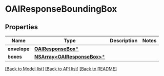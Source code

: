 # OAIResponseBoundingBox

## Properties
Name | Type | Description | Notes
------------ | ------------- | ------------- | -------------
**envelope** | [**OAIResponseBox***](OAIResponseBox.md) |  | 
**boxes** | [**NSArray&lt;OAIResponseBox&gt;***](OAIResponseBox.md) |  | 

[[Back to Model list]](../README.md#documentation-for-models) [[Back to API list]](../README.md#documentation-for-api-endpoints) [[Back to README]](../README.md)


